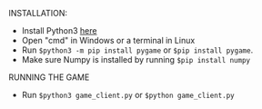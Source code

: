 INSTALLATION:
- Install Python3 [here](https://www.python.org/)
- Open "cmd" in Windows or a terminal in Linux
- Run `$python3 -m pip install pygame` or `$pip install pygame`.
- Make sure Numpy is installed by running `$pip install numpy`

RUNNING THE GAME
- Run `$python3 game_client.py` or `$python game_client.py`
